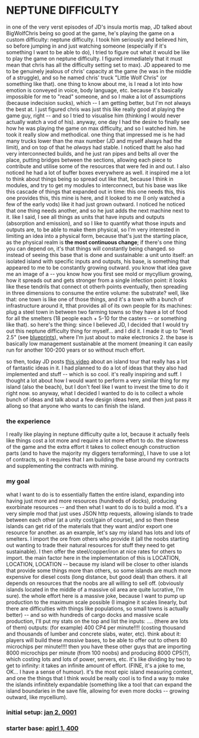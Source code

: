 # NEPTUNE DIFFICULTY

in one of the very verst episodes of JD's insula mortis map, JD talked about BigWolfChris being so good at the game, he's playing the game on a custom difficulty: neptune difficulty. I took him seriously and believed him, so before jumping in and just watching someone (especially if it's something I want to be able to do), I tried to figure out what it would be like to play the game on neptune difficulty. I figured immediately that it must mean that chris has all the difficulty setting set to max). JD appeared to me to be genuinely jealous of chris' capacity at the game (he was in the middle of a struggle), and so he named chris' truck "Little Wolf Chris" (or something like that).
  one thing to know about me, is I read a lot into how emotion is conveyed in voice, body language, etc. because it's basically impossible for me to "read" someone, and so I make a lot of assumptions (because indecision sucks), which -- I am getting better, but I'm not always the best at. I just figured chris was just this like really good at playing the game guy, right -- and so I tried to visualise him (thinking I would never actually watch a vod of his).
anyway, one day I had the desire to finally see how he was playing the game on max difficulty, and so I watched him. he took it really slow and methodical. one thing that impressed me is he had many trucks lower than the max number (JD and myself always had the limit), and on top of that he *always* had stable. I noticed thatt he also had very interconnected builds, and he just ran pipes and belts all over the place, putting bridges between the sections, allowing each piece to contribute and utilise some of the resources that were fed in and out. I also noticed he had a lot of buffer boxes everywhere as well.
  it inspired me a lot to think about things being so spread out like that, because I think in modules, and try to get my modules to interconnect, but his base was like this cascade of things that expanded out in time: this one needs this, this one provides this, this mine is here, and it looked to me (I only watched a few of the early vods) like it had just grown outward. I noticed he noticed that one thing needs another, and so he just adds the next machine next to it.
    like I said, I see all things as units that have inputs and outputs (absorption and emission), and so I like to quantify what those inputs and outputs are, to be able to make them physical, so I'm very interested in limiting an idea into a physical form, because that's just the starting place, as the physical realm is **the most continuous change**; if there's one thing you can depend on, it's that things will constantly being changed.
  so instead of seeing this base that is done and sustainable: a unit unto itself: an isolated island with specific inputs and outputs, his base, is something that appeared to me to be constantly growing outward.
    you know that idea gave me an image of a -- you know how you first see mold or mycyllium growing, how it spreads out and gets stronger from a single infection point: it looks like these tendrils that connect ot otherh points eventually, then spreading in three dimensions to consume the entire volume: the substrate? well, like that: one town is like one of those things, and it's a town with a bunch of infrastructure around it, tthat provides all of its own people for its machines: plug a steel town in between two farming towns so they have a lot of food for all the smelters (18 people each + 5-10 for the casters -- or something like that).
so here's the thing: since I believed JD, I decided that I would try out this neptune difficulty thing for myself... and I did it. I made it up to "level 2.5" (see [blueprints](TODO)), where I'm just about to make electronics 2. the base is basically low management sustainable at the moment (meaning it can easily run for another 100-200 years or so without much effort.

so then, today JD posts [this video](https://youtu.be/2CiX2Sow0rQ) about an island tour that really has a lot of fantastic ideas in it. I had planned to do a lot of ideas that they also had implemented and stuff -- which is so cool. it's really inspiring and suff. I thought a lot about how I would want to perform a very similar thing for my island (also the beach), but I don't feel like I want to invest the time to do it right now. so anyway, what I decided I wanted to do is to collect a whole bunch of ideas and talk about a few design ideas here, and then just pass it allong so that anyone who wants to can finish the island.

### the experience

I really like playing in neptune difficulty quite a lot, because it actually feels like things cost a lot more and require a lot more effort to do. the slowness of the game and the extra effort it takes to collect enough construction parts (and to have the majority my diggers terraforming), I have to use a lot of contracts, so it requires that I am building the base around my contracts and supplementing the contracts with mining.

### my goal

what I want to do is to essentially flatten the entire island, expanding into having just more and more resources (hundreds of docks), producing exorbinate resources -- and then what I want to do is to build a mod. it's a very simple mod that just uses JSON http requests, allowing islands to trade between each other (at a unity cost/gain of course), and so then these islands can get rid of the materials that they want and/or export one resource for another.
  as an example, let's say my island has lots and lots of smelters. I import the ore from others who provide it (all the noobs starting out wanting to trade their natural resources for stuff they need to get sustainable). I then offer the steel/copper/iron at nice rates for others to import.
  the main factor here in the implementation of this is LOCATION, LOCATION, LOCATION -- because my island will be closer to other islands that provide some things more than others, so some islands are much more expensive for diesel costs (long distance, but good deal) than others. it all depends on resources that the noobs are all willing to sell off. (obviously islands located in the middle of a massive oil area are quite lucrative, I'm sure).
the whole effort here is a massive joke, because I want to pump up production to the maximum scale possible (I imagine it scales linearly, but there are difficulties with things like populations, so small towns is actually better) -- and so with hundreds of cargo docks and massive scale production, I'll put my stats on the top and list the inputs: .... (there are lots of them) outputs: (for example) 400 CP4 per minute!!!! (costing thousand and thousands of lumber and concrete slabs, water, etc).
  think about it: players will build these *massive* bases, to be able to offer out to others 80 microchips per minute!!!! then you have these other guys that are importing 8000 microchips per minute (from 100 noobs) and producing 8000 CP5(?), which costing lots and lots of power, servers, etc. it's like dividing by two to get to infinity: it takes an infinite amount of effort. (FINE, it's a joke to me, OK... I have a sense of humour).
it's the most epic island measuring contest, and one the things that I think would be really cool is to find a way to make the islands infinititely expandable (something like a tool that can expand the island boundaries in the save file, allowing for even more docks -- growing outward, like mycellium).

### initial setup: [jan 2, 0001](/bnd-0001-01-02.save)
### starter base: [apirl 1, 400](/bnd-0400-04-01.save)

